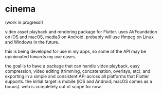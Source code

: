 # cinema

(work in progress!)

video asset playback and rendering package for Flutter. uses AVFoundation on iOS and macOS, media3 on Android. probably will use ffmpeg on Linux and Windows in the future.

this is being developed for use in my apps, so some of the API may be opinionated towards my use cases.

the goal is to have a package that can handle video playback, easy compression, video editing (trimming, concatenation, overlays, etc), and exporting in a simple and consistent API across all platforms that Flutter supports. the initial target is mobile (iOS and Android; macOS comes as a bonus). web is completely out of scope for now.
